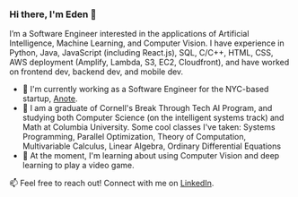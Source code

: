 ### Hi there, I'm Eden 👋

I’m a Software Engineer interested in the applications of Artificial Intelligence, Machine Learning, and Computer Vision. I have experience in Python, Java, JavaScript (including React.js), SQL, C/C++, HTML, CSS, AWS deployment (Amplify, Lambda, S3, EC2, Cloudfront), and have worked on frontend dev, backend dev, and mobile dev.

- 💼 I'm currently working as a Software Engineer for the NYC-based startup, [Anote](https://anote.ai).
- 🌱 I am a graduate of Cornell's Break Through Tech AI Program, and studying both Computer Science (on the intelligent systems track) and Math at Columbia University. Some cool classes I've taken: Systems Programming, Parallel Optimization, Theory of Computation, Multivariable Calculus, Linear Algebra, Ordinary Differential Equations
- 🔭 At the moment, I'm learning about using Computer Vision and deep learning to play a video game.

📫 Feel free to reach out! Connect with me on [LinkedIn](https://linkedin.com/in/eden-chung).


<!--
**eden-chung/eden-chung** is a ✨ _special_ ✨ repository because its `README.md` (this file) appears on your GitHub profile.

Here are some ideas to get you started:

- 🔭 I’m currently working on ...
- 🌱 I’m currently learning ...
- 👯 I’m looking to collaborate on ...
- 🤔 I’m looking for help with ...
- 💬 Ask me about ...
- 📫 How to reach me: ...
- 😄 Pronouns: ...
- ⚡ Fun fact: ...
-->
